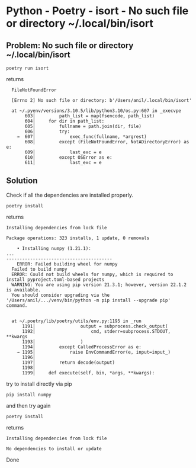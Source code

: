 # Python - Poetry - isort - No such file or directory ~/.local/bin/isort


## Problem: No such file or directory ~/.local/bin/isort

```shell
poetry run isort
```

returns

```
  FileNotFoundError

  [Errno 2] No such file or directory: b'/Users/anil/.local/bin/isort'

  at ~/.pyenv/versions/3.10.5/lib/python3.10/os.py:607 in _execvpe
       603│         path_list = map(fsencode, path_list)
       604│     for dir in path_list:
       605│         fullname = path.join(dir, file)
       606│         try:
    →  607│             exec_func(fullname, *argrest)
       608│         except (FileNotFoundError, NotADirectoryError) as e:
       609│             last_exc = e
       610│         except OSError as e:
       611│             last_exc = e

```

## Solution

Check if all the dependencies are installed properly.

```shell
poetry install
```

returns

```
Installing dependencies from lock file

Package operations: 323 installs, 1 update, 0 removals

    • Installing numpy (1.21.1):
...
----------------------------------------
    ERROR: Failed building wheel for numpy
  Failed to build numpy
  ERROR: Could not build wheels for numpy, which is required to install pyproject.toml-based projects
  WARNING: You are using pip version 21.3.1; however, version 22.1.2 is available.
  You should consider upgrading via the '/Users/anil/.../venv/bin/python -m pip install --upgrade pip' command.
  

  at ~/.poetry/lib/poetry/utils/env.py:1195 in _run
      1191│                 output = subprocess.check_output(
      1192│                     cmd, stderr=subprocess.STDOUT, **kwargs
      1193│                 )
      1194│         except CalledProcessError as e:
    → 1195│             raise EnvCommandError(e, input=input_)
      1196│ 
      1197│         return decode(output)
      1198│ 
      1199│     def execute(self, bin, *args, **kwargs):
```

try to install directly via pip

```shell
pip install numpy
```

and then try again

```shell
poetry install                                                                                                 
```

returns

```
Installing dependencies from lock file

No dependencies to install or update
```

Done

